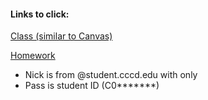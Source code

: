 #### Links to click:

[Class (similar to Canvas)](https://piazza.com/class/jq72bngvwwb27r)

[Homework](http://cs170-console.appspot.com/)

  - Nick is from <name>@student.cccd.edu with only <name>
  - Pass is student ID (C0*******)
